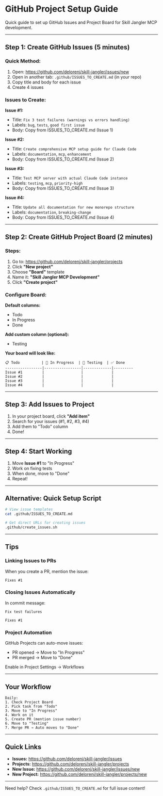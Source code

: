 # GitHub Project Setup Guide

Quick guide to set up GitHub Issues and Project Board for Skill Jangler MCP development.

---

## Step 1: Create GitHub Issues (5 minutes)

### Quick Method:
1. Open: https://github.com/delorenj/skill-jangler/issues/new
2. Open in another tab: `.github/ISSUES_TO_CREATE.md` (in your repo)
3. Copy title and body for each issue
4. Create 4 issues

### Issues to Create:

**Issue #1:**
- Title: `Fix 3 test failures (warnings vs errors handling)`
- Labels: `bug`, `tests`, `good first issue`
- Body: Copy from ISSUES_TO_CREATE.md (Issue 1)

**Issue #2:**
- Title: `Create comprehensive MCP setup guide for Claude Code`
- Labels: `documentation`, `mcp`, `enhancement`
- Body: Copy from ISSUES_TO_CREATE.md (Issue 2)

**Issue #3:**
- Title: `Test MCP server with actual Claude Code instance`
- Labels: `testing`, `mcp`, `priority-high`
- Body: Copy from ISSUES_TO_CREATE.md (Issue 3)

**Issue #4:**
- Title: `Update all documentation for new monorepo structure`
- Labels: `documentation`, `breaking-change`
- Body: Copy from ISSUES_TO_CREATE.md (Issue 4)

---

## Step 2: Create GitHub Project Board (2 minutes)

### Steps:
1. Go to: https://github.com/delorenj/skill-jangler/projects
2. Click **"New project"**
3. Choose **"Board"** template
4. Name it: **"Skill Jangler MCP Development"**
5. Click **"Create project"**

### Configure Board:

**Default columns:**
- Todo
- In Progress
- Done

**Add custom column (optional):**
- Testing

**Your board will look like:**
```
📋 Todo          | 🚧 In Progress  | 🧪 Testing  | ✅ Done
-----------------|-----------------│-------------|---------
Issue #1         |                 |             |
Issue #2         |                 |             |
Issue #3         |                 |             |
Issue #4         |                 |             |
```

---

## Step 3: Add Issues to Project

1. In your project board, click **"Add item"**
2. Search for your issues (#1, #2, #3, #4)
3. Add them to "Todo" column
4. Done!

---

## Step 4: Start Working

1. Move **Issue #1** to "In Progress"
2. Work on fixing tests
3. When done, move to "Done"
4. Repeat!

---

## Alternative: Quick Setup Script

```bash
# View issue templates
cat .github/ISSUES_TO_CREATE.md

# Get direct URLs for creating issues
.github/create_issues.sh
```

---

## Tips

### Linking Issues to PRs
When you create a PR, mention the issue:
```
Fixes #1
```

### Closing Issues Automatically
In commit message:
```
Fix test failures

Fixes #1
```

### Project Automation
GitHub Projects can auto-move issues:
- PR opened → Move to "In Progress"
- PR merged → Move to "Done"

Enable in Project Settings → Workflows

---

## Your Workflow

```
Daily:
1. Check Project Board
2. Pick task from "Todo"
3. Move to "In Progress"
4. Work on it
5. Create PR (mention issue number)
6. Move to "Testing"
7. Merge PR → Auto moves to "Done"
```

---

## Quick Links

- **Issues:** https://github.com/delorenj/skill-jangler/issues
- **Projects:** https://github.com/delorenj/skill-jangler/projects
- **New Issue:** https://github.com/delorenj/skill-jangler/issues/new
- **New Project:** https://github.com/delorenj/skill-jangler/projects/new

---

Need help? Check `.github/ISSUES_TO_CREATE.md` for full issue content!
